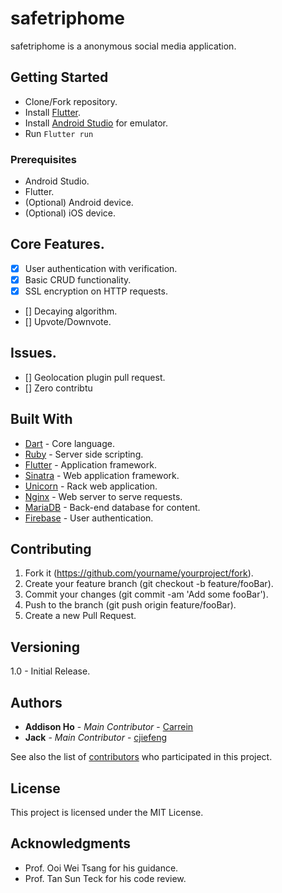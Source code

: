 # safetriphome

safetriphome is a anonymous social media application.

## Getting Started

* Clone/Fork repository.
* Install [Flutter](https://flutter.io/get-started/install/).
* Install [Android Studio](https://developer.android.com/studio/) for emulator.
* Run `Flutter run`

### Prerequisites

* Android Studio.
* Flutter.
* (Optional) Android device.
* (Optional) iOS device.

## Core Features.

- [x] User authentication with verification.
- [x] Basic CRUD functionality.
- [x] SSL encryption on HTTP requests.
- [] Decaying algorithm.
- [] Upvote/Downvote.

## Issues.

- [] Geolocation plugin pull request.
- [] Zero contribtu

## Built With

* [Dart](https://www.dartlang.org/) - Core language.
* [Ruby](https://www.ruby-lang.org/en/) - Server side scripting.
* [Flutter](https://flutter.io/) - Application framework.
* [Sinatra](http://sinatrarb.com/) - Web application framework.
* [Unicorn](https://bogomips.org/unicorn/) - Rack web application.
* [Nginx](https://www.nginx.com/) - Web server to serve requests.
* [MariaDB](https://mariadb.org/) - Back-end database for content.
* [Firebase](https://firebase.google.com/) - User authentication.

## Contributing

1. Fork it (https://github.com/yourname/yourproject/fork).
2. Create your feature branch (git checkout -b feature/fooBar).
3. Commit your changes (git commit -am 'Add some fooBar').
4. Push to the branch (git push origin feature/fooBar).
5. Create a new Pull Request.

## Versioning

1.0 - Initial Release.

## Authors

* **Addison Ho** - *Main Contributor* - [Carrein](https://github.com/carrein)
* **Jack** - *Main Contributor* - [cjiefeng](https://github.com/cjiefeng)

See also the list of [contributors](https://github.com/your/project/contributors) who participated in this project.

## License

This project is licensed under the MIT License.

## Acknowledgments

* Prof. Ooi Wei Tsang for his guidance.
* Prof. Tan Sun Teck for his code review.
